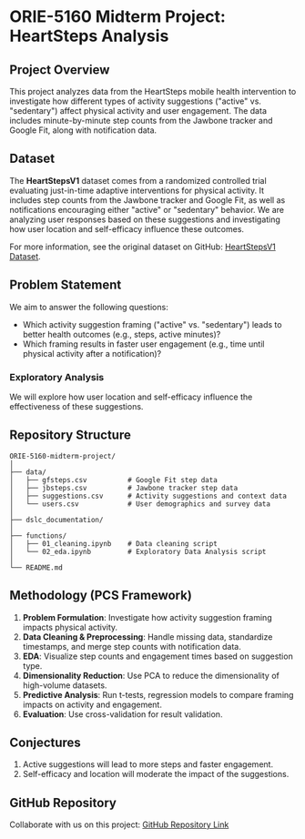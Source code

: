 # ORIE-5160 Midterm Project: HeartSteps Analysis

## Project Overview
This project analyzes data from the HeartSteps mobile health intervention to investigate how different types of activity suggestions ("active" vs. "sedentary") affect physical activity and user engagement. The data includes minute-by-minute step counts from the Jawbone tracker and Google Fit, along with notification data.

## Dataset

The **HeartStepsV1** dataset comes from a randomized controlled trial evaluating just-in-time adaptive interventions for physical activity. It includes step counts from the Jawbone tracker and Google Fit, as well as notifications encouraging either "active" or "sedentary" behavior. We are analyzing user responses based on these suggestions and investigating how user location and self-efficacy influence these outcomes.

For more information, see the original dataset on GitHub: [HeartStepsV1 Dataset](https://github.com/klasnja/HeartStepsV1).


## Problem Statement
We aim to answer the following questions:
- Which activity suggestion framing ("active" vs. "sedentary") leads to better health outcomes (e.g., steps, active minutes)?
- Which framing results in faster user engagement (e.g., time until physical activity after a notification)?

### Exploratory Analysis
We will explore how user location and self-efficacy influence the effectiveness of these suggestions.

## Repository Structure
```
ORIE-5160-midterm-project/
│
├── data/
│   ├── gfsteps.csv          # Google Fit step data
│   ├── jbsteps.csv          # Jawbone tracker step data
│   ├── suggestions.csv      # Activity suggestions and context data
│   └── users.csv            # User demographics and survey data
│
├── dslc_documentation/
│
├── functions/
│   ├── 01_cleaning.ipynb    # Data cleaning script
│   └── 02_eda.ipynb         # Exploratory Data Analysis script
│
└── README.md

```


## Methodology (PCS Framework)
1. **Problem Formulation**: Investigate how activity suggestion framing impacts physical activity.
2. **Data Cleaning & Preprocessing**: Handle missing data, standardize timestamps, and merge step counts with notification data.
3. **EDA**: Visualize step counts and engagement times based on suggestion type.
4. **Dimensionality Reduction**: Use PCA to reduce the dimensionality of high-volume datasets.
5. **Predictive Analysis**: Run t-tests, regression models to compare framing impacts on activity and engagement.
6. **Evaluation**: Use cross-validation for result validation.

## Conjectures
1. Active suggestions will lead to more steps and faster engagement.
2. Self-efficacy and location will moderate the impact of the suggestions.

## GitHub Repository
Collaborate with us on this project: [GitHub Repository Link](https://github.com/Kataraduo/ORIE-5160-midterm-project.git)

